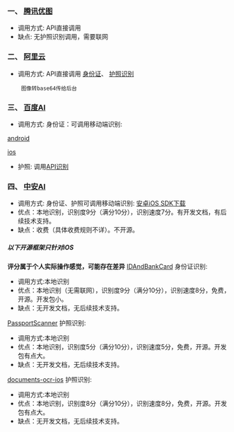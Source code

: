 ### 一、 [腾讯优图](https://open.youtu.qq.com/)
 - 调用方式: API直接调用
 - 缺点: 无护照识别调用，需要联网

### 二、 [阿里云](https://www.aliyun.com/)
 - 调用方式: API直接调用
  [身份证](https://help.aliyun.com/document_detail/30407.html?spm=a2c4g.11186623.6.544.I1S1WX)、
  [护照识别](https://market.aliyun.com/products/57124001/cmapi016682.html?spm=5176.730005.productlist.d_cmapi016682.3yUprP)


  		图像转base64传给后台

### 三、 [百度AI](https://ai.baidu.com/)
 - 调用方式:
 身份证：可调用移动端识别: 

 [android](http://ai.baidu.com/docs#/OCR-Android-SDK/top)

 [ios](http://ai.baidu.com/docs#/OCR-iOS-SDK/top)

 - 护照: 调用[API识别](https://ai.baidu.com/docs#/OCR-API/27ab3aa8) 

### 四、 [中安AI](http://379021685.b2b.hqps.com/)
 - 调用方式:
 身份证、护照可调用移动端识别: 
[安卓iOS SDK下载](https://pan.baidu.com/s/1TKUtpAydGs_iwz3Pp-V92A)
- 优点：本地识别，识别度9分（满分10分），识别速度7分。有开发文档，有后续技术支持。
- 缺点：收费（具体收费规则不详）。不开源。


#####  以下开源框架只针对iOS  
**评分属于个人实际操作感觉，可能存在差异**
[IDAndBankCard](https://github.com/mxl123/IDAndBankCard)  身份证识别: 
 - 调用方式:本地识别
- 优点：本地识别（无需联网），识别度9分（满分10分），识别速度8分，免费，开源。开发包小。
- 缺点：无开发文档，无后续技术支持。

[PassportScanner](https://github.com/evermeer/PassportScanner)  护照识别: 
 - 调用方式:本地识别
- 优点：本地识别，识别度5分（满分10分），识别速度5分，免费，开源。开发包有点大。
- 缺点：无开发文档，无后续技术支持。

[documents-ocr-ios](https://github.com/appintheair/documents-ocr-ios)  护照识别: 
 - 调用方式:本地识别
- 优点：本地识别，识别度8分（满分10分），识别速度8分，免费，开源。开发包有点大。
- 缺点：无开发文档，无后续技术支持。
